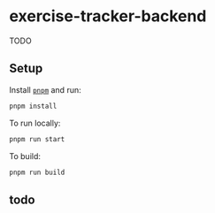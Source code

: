 # exercise-tracker-backend

TODO

## Setup

Install [`pnpm`](https://pnpm.io/installation)
and run: 
```bash
pnpm install
```

To run locally:
```bash
pnpm run start
```

To build:
```bash
pnpm run build
```

## todo
